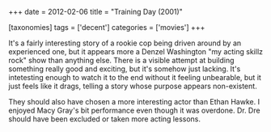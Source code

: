 +++
date = 2012-02-06
title = "Training Day (2001)"

[taxonomies]
tags = ['decent']
categories = ['movies']
+++

It's a fairly interesting story of a rookie cop being driven around by
an experienced one, but it appears more a Denzel Washington "my acting
skillz rock" show than anything else. There is a visible attempt at
building something really good and exciting, but it's somehow just
lacking. It's intetesting enough to watch it to the end without it
feeling unbearable, but it just feels like it drags, telling a story
whose purpose appears non-existent.

They should also have chosen a more interesting actor than Ethan Hawke.
I enjoyed Macy Gray's bit performance even though it was overdone. Dr.
Dre should have been excluded or taken more acting lessons.
